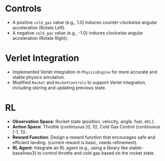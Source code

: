 # Controls

- A positive `cold_gas` value (e.g., 1.0) induces counter-clockwise angular acceleration (Rotate Left).
- A negative `cold_gas` value (e.g., -1.0) induces clockwise angular acceleration (Rotate Right).

# Verlet Integration

- Implemented Verlet integration in `PhysicsEngine` for more accurate and stable physics simulation.
- Modified `Rocket` and `RocketControls` to support Verlet integration, including storing and updating previous state.

# RL

- **Observation Space**: Rocket state (position, velocity, angle, fuel, etc.).
- **Action Space**: Throttle (continuous [0, 1]), Cold Gas Control (continuous [-1, 1]).
- **Reward Function**: Design a reward function that encourages safe and efficient landing. (current reward is basic, needs refinement).
- **RL Agent**: Integrate an RL agent (e.g., using a library like stable-baselines3) to control throttle and cold gas based on the rocket state.
